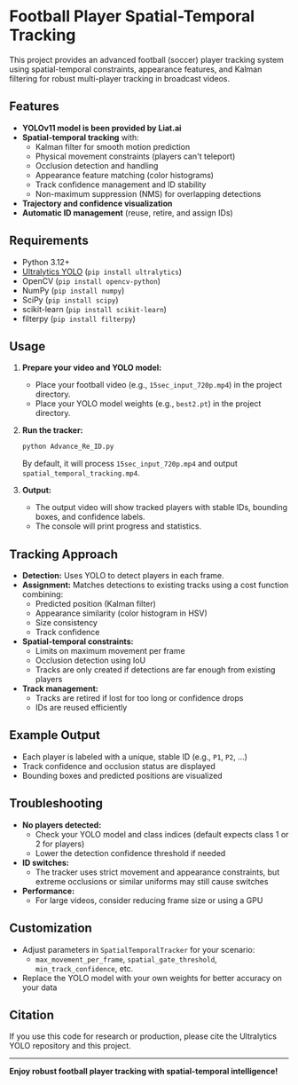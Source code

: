 # Football Player Spatial-Temporal Tracking

This project provides an advanced football (soccer) player tracking system using spatial-temporal constraints, appearance features, and Kalman filtering for robust multi-player tracking in broadcast videos.

## Features
- **YOLOv11 model is been provided by Liat.ai**
- **Spatial-temporal tracking** with:
  - Kalman filter for smooth motion prediction
  - Physical movement constraints (players can't teleport)
  - Occlusion detection and handling
  - Appearance feature matching (color histograms)
  - Track confidence management and ID stability
  - Non-maximum suppression (NMS) for overlapping detections
- **Trajectory and confidence visualization**
- **Automatic ID management** (reuse, retire, and assign IDs)

## Requirements
- Python 3.12+
- [Ultralytics YOLO](https://github.com/ultralytics/ultralytics) (`pip install ultralytics`)
- OpenCV (`pip install opencv-python`)
- NumPy (`pip install numpy`)
- SciPy (`pip install scipy`)
- scikit-learn (`pip install scikit-learn`)
- filterpy (`pip install filterpy`)

## Usage

1. **Prepare your video and YOLO model:**
   - Place your football video (e.g., `15sec_input_720p.mp4`) in the project directory.
   - Place your YOLO model weights (e.g., `best2.pt`) in the project directory.

2. **Run the tracker:**
   ```bash
   python Advance_Re_ID.py
   ```
   By default, it will process `15sec_input_720p.mp4` and output `spatial_temporal_tracking.mp4`.

3. **Output:**
   - The output video will show tracked players with stable IDs, bounding boxes, and confidence labels.
   - The console will print progress and statistics.

## Tracking Approach
- **Detection:** Uses YOLO to detect players in each frame.
- **Assignment:** Matches detections to existing tracks using a cost function combining:
  - Predicted position (Kalman filter)
  - Appearance similarity (color histogram in HSV)
  - Size consistency
  - Track confidence
- **Spatial-temporal constraints:**
  - Limits on maximum movement per frame
  - Occlusion detection using IoU
  - Tracks are only created if detections are far enough from existing players
- **Track management:**
  - Tracks are retired if lost for too long or confidence drops
  - IDs are reused efficiently

## Example Output
- Each player is labeled with a unique, stable ID (e.g., `P1`, `P2`, ...)
- Track confidence and occlusion status are displayed
- Bounding boxes and predicted positions are visualized

## Troubleshooting
- **No players detected:**
  - Check your YOLO model and class indices (default expects class 1 or 2 for players)
  - Lower the detection confidence threshold if needed
- **ID switches:**
  - The tracker uses strict movement and appearance constraints, but extreme occlusions or similar uniforms may still cause switches
- **Performance:**
  - For large videos, consider reducing frame size or using a GPU

## Customization
- Adjust parameters in `SpatialTemporalTracker` for your scenario:
  - `max_movement_per_frame`, `spatial_gate_threshold`, `min_track_confidence`, etc.
- Replace the YOLO model with your own weights for better accuracy on your data

## Citation
If you use this code for research or production, please cite the Ultralytics YOLO repository and this project.

---

**Enjoy robust football player tracking with spatial-temporal intelligence!**
